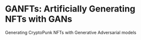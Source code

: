 # GANFTs: Artificially Generating NFTs with GANs
Generating CryptoPunk NFTs with Generative Adversarial models
